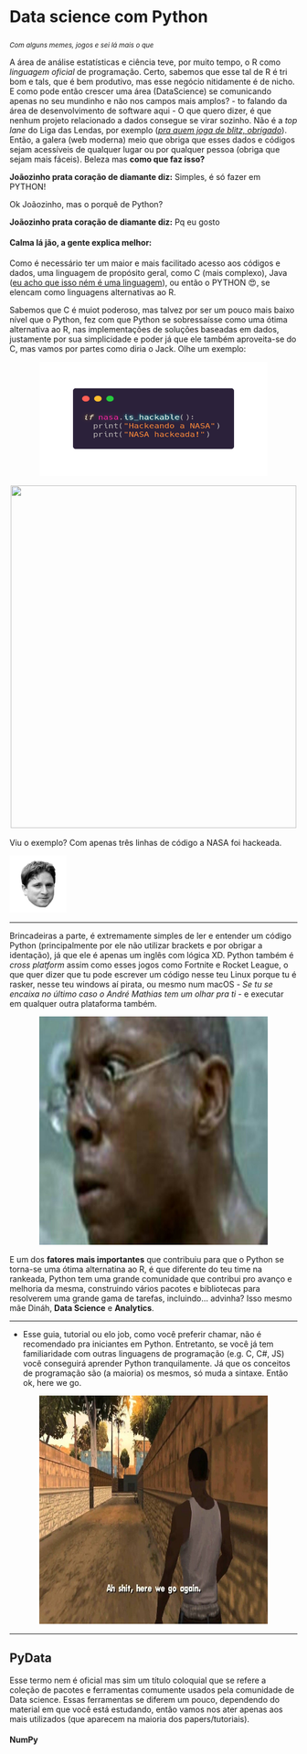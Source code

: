 # Data science com Python
<sub>*Com alguns memes, jogos e sei lá mais o que*</sub>

 
A área de análise estatísticas e ciência teve, por muito tempo, 
o R como _linguagem oficial_ de programação. 
Certo, sabemos que esse tal de R é tri bom e tals, 
que é bem produtivo, mas esse negócio nitidamente é de nicho. 
E como pode então crescer uma área (DataScience) se comunicando 
apenas no seu mundinho e não nos campos mais amplos? - to 
falando da área de desenvolvimento de software aqui - 
O que quero dizer, é que nenhum projeto relacionado a dados 
consegue se virar sozinho. Não é a _top lane_ do Liga das Lendas,
 por exemplo 
 ([_pra quem joga de blitz, obrigado_](https://www.youtube.com/watch?v=UwHWTlzIzII)). 
 Então, a galera (web moderna) meio que obriga que esses dados e códigos 
 sejam acessíveis de qualquer lugar ou por qualquer pessoa (obriga que sejam mais fáceis). 
 Beleza mas **como que faz isso?**

**Joãozinho prata coração de diamante diz:** Simples, é só fazer em PYTHON!

Ok Joãozinho, mas o porquê de Python?

**Joãozinho prata coração de diamante diz:** Pq eu gosto 


#### Calma lá jão, a gente explica melhor:

Como é necessário ter um maior e mais facilitado acesso aos 
códigos e dados, uma linguagem de propósito geral,
 como C (mais complexo), Java 
 ([eu acho que isso ném é uma linguagem](https://www.youtube.com/watch?v=VfeXuzJRalM)), ou então o PYTHON :heart_eyes:, 
 se elencam como linguagens alternativas ao R.

Sabemos que C é muiot poderoso, mas talvez por ser um pouco mais baixo nível que o Python, fez com 
que Python se sobressaísse como uma ótima alternativa ao R, 
nas implementações de soluções baseadas em dados, 
justamente por sua simplicidade e poder já que ele também aproveita-se do C, 
mas vamos por partes como diria o Jack. Olhe um exemplo:


<p align="center">
  <img src="images_gifs/nasa_hack.png" width="400" height="200">
</p>

<p align="center">
  <img src="https://media1.giphy.com/media/3knKct3fGqxhK/giphy.gif?cid=ecf05e47niiq8x4pf8utu58k2yelc4pwimg8krjwq74cau1p&rid=giphy.gif" width="500" height="600">
</p>


Viu o exemplo? Com apenas três linhas de código a NASA foi hackeada. 
<p align="left">
  <img src="images_gifs/kappa.png_large" width="100" height="100" >
</p>

----- 

Brincadeiras a parte, é extremamente simples de ler e entender um código Python 
(principalmente por ele não utilizar brackets e por obrigar a identação), 
já que ele é apenas um inglês com lógica XD. Python também é 
_cross platform_ assim como esses jogos como Fortnite e Rocket League, o que quer 
dizer que tu pode escrever um código nesse teu Linux porque 
tu é rasker, nesse teu windows aí pirata, ou mesmo num macOS - 
_Se tu se encaixa no último caso o André Mathias tem um olhar pra ti_ - e executar em
qualquer outra plataforma também.


<p align="center">
  <img src="images_gifs/burgues.jpg" width="400" height="400" >
</p> 
    

E um dos **fatores mais importantes** que contribuiu para que o Python se torna-se uma ótima 
alternatina ao R, é que diferente do teu time na rankeada, 
Python tem uma grande comunidade que contribui pro avanço e 
melhoria da mesma, construindo vários pacotes e bibliotecas 
para resolverem uma grande gama de tarefas, incluindo... advinha?
 Isso mesmo mãe Dináh, **Data Science** e **Analytics**.

------
    
 - Esse guia, tutorial ou elo job, como você preferir chamar, 
 não é recomendado pra iniciantes em Python. 
 Entretanto, se você já tem familiaridade com outras linguagens 
 de programação (e.g. C, C#, JS) você conseguirá aprender 
 Python tranquilamente. Já que os conceitos de programação são 
 (a maioria) os mesmos, só muda a sintaxe. Então ok, 
 here we go.

<p align="center">
  <img src="images_gifs/oh_shit.jpg" width="400" height="400" >
</p>

------
## PyData

Esse termo nem é oficial mas sim um título coloquial que se 
refere a coleção de pacotes e ferramentas comumente usados pela 
comunidade de Data science. Essas ferramentas se diferem um 
pouco, dependendo do material em que você está estudando, 
então vamos nos ater apenas aos mais utilizados 
(que aparecem na maioria dos papers/tutoriais). 

    
#### NumPy


    


